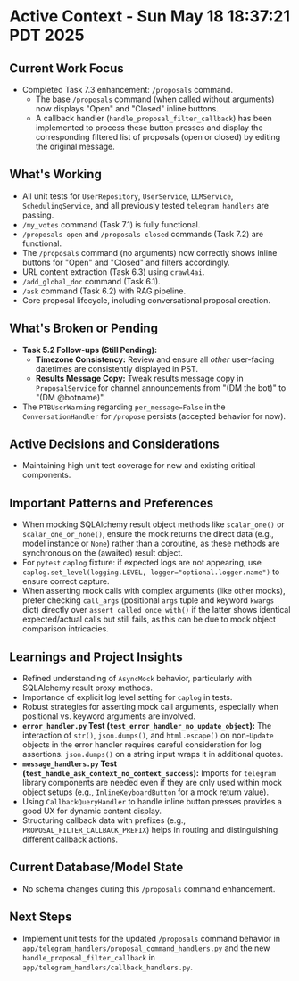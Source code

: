 # Active Context - Sun May 18 18:37:21 PDT 2025

## Current Work Focus
- Completed Task 7.3 enhancement: `/proposals` command.
    - The base `/proposals` command (when called without arguments) now displays "Open" and "Closed" inline buttons.
    - A callback handler (`handle_proposal_filter_callback`) has been implemented to process these button presses and display the corresponding filtered list of proposals (open or closed) by editing the original message.

## What's Working
- All unit tests for `UserRepository`, `UserService`, `LLMService`, `SchedulingService`, and all previously tested `telegram_handlers` are passing.
- `/my_votes` command (Task 7.1) is fully functional.
- `/proposals open` and `/proposals closed` commands (Task 7.2) are functional.
- The `/proposals` command (no arguments) now correctly shows inline buttons for "Open" and "Closed" and filters accordingly.
- URL content extraction (Task 6.3) using `crawl4ai`.
- `/add_global_doc` command (Task 6.1).
- `/ask` command (Task 6.2) with RAG pipeline.
- Core proposal lifecycle, including conversational proposal creation.

## What's Broken or Pending
- **Task 5.2 Follow-ups (Still Pending):**
    - **Timezone Consistency:** Review and ensure all *other* user-facing datetimes are consistently displayed in PST.
    - **Results Message Copy:** Tweak results message copy in `ProposalService` for channel announcements from "(DM the bot)" to "(DM @botname)".
- The `PTBUserWarning` regarding `per_message=False` in the `ConversationHandler` for `/propose` persists (accepted behavior for now).

## Active Decisions and Considerations
- Maintaining high unit test coverage for new and existing critical components.

## Important Patterns and Preferences
- When mocking SQLAlchemy result object methods like `scalar_one()` or `scalar_one_or_none()`, ensure the mock returns the direct data (e.g., model instance or `None`) rather than a coroutine, as these methods are synchronous on the (awaited) result object.
- For `pytest` `caplog` fixture: if expected logs are not appearing, use `caplog.set_level(logging.LEVEL, logger="optional.logger.name")` to ensure correct capture.
- When asserting mock calls with complex arguments (like other mocks), prefer checking `call_args` (positional `args` tuple and keyword `kwargs` dict) directly over `assert_called_once_with()` if the latter shows identical expected/actual calls but still fails, as this can be due to mock object comparison intricacies.

## Learnings and Project Insights
- Refined understanding of `AsyncMock` behavior, particularly with SQLAlchemy result proxy methods.
- Importance of explicit log level setting for `caplog` in tests.
- Robust strategies for asserting mock call arguments, especially when positional vs. keyword arguments are involved.
- **`error_handler.py` Test (`test_error_handler_no_update_object`):** The interaction of `str()`, `json.dumps()`, and `html.escape()` on non-`Update` objects in the error handler requires careful consideration for log assertions. `json.dumps()` on a string input wraps it in additional quotes.
- **`message_handlers.py` Test (`test_handle_ask_context_no_context_success`):** Imports for `telegram` library components are needed even if they are only used within mock object setups (e.g., `InlineKeyboardButton` for a mock return value).
- Using `CallbackQueryHandler` to handle inline button presses provides a good UX for dynamic content display.
- Structuring callback data with prefixes (e.g., `PROPOSAL_FILTER_CALLBACK_PREFIX`) helps in routing and distinguishing different callback actions.

## Current Database/Model State
- No schema changes during this `/proposals` command enhancement.

## Next Steps
- Implement unit tests for the updated `/proposals` command behavior in `app/telegram_handlers/proposal_command_handlers.py` and the new `handle_proposal_filter_callback` in `app/telegram_handlers/callback_handlers.py`.